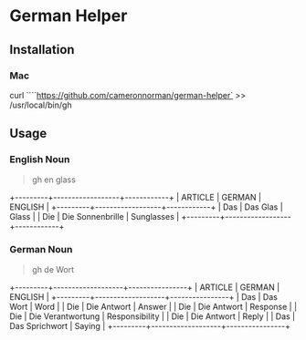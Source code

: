 # German Helper

## Installation
### Mac
curl ````https://github.com/cameronnorman/german-helper` >> /usr/local/bin/gh

## Usage

### English Noun

> gh en glass

+---------+------------------+------------+
| ARTICLE |      GERMAN      |  ENGLISH   |
+---------+------------------+------------+
| Das     | Das Glas         | Glass      |
| Die     | Die Sonnenbrille | Sunglasses |
+---------+------------------+------------+

### German Noun

> gh de Wort

+---------+-------------------+----------------+
| ARTICLE |      GERMAN       |    ENGLISH     |
+---------+-------------------+----------------+
| Das     | Das Wort          | Word           |
| Die     | Die Antwort       | Answer         |
| Die     | Die Antwort       | Response       |
| Die     | Die Verantwortung | Responsibility |
| Die     | Die Antwort       | Reply          |
| Das     | Das Sprichwort    | Saying         |
+---------+-------------------+----------------+
